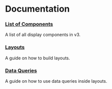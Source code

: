 # Documentation

### [List of Components](COMPONENTS.md)

A list of all display components in v3.

### [Layouts](LAYOUTS.md)

A guide on how to build layouts.

### [Data Queries](DATA-QUERY.md)

A guide on how to use data queries inside layouts.
